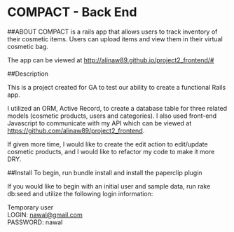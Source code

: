 # COMPACT - Back End


##ABOUT
COMPACT is a rails app that allows users to track inventory of their cosmetic items. Users can upload items and view them in their virtual cosmetic bag.

The app can be viewed at http://alinaw89.github.io/project2_frontend/#


##Description

This is a project created for GA to test our ability to create a functional Rails app.

I utilized an ORM, Active Record, to create a database table for three related models (cosmetic products, users and categories). I also used front-end Javascript to communicate with my API which can be viewed at https://github.com/alinaw89/project2_frontend.

If given more time, I would like to create the edit action to edit/update cosmetic products, and I would like to refactor my code to make it more DRY.


##Install
To begin, run bundle install and install the paperclip plugin

If you would like to begin with an initial user and sample data, run rake db:seed and utilize the following login information:

Temporary user</br>
LOGIN:  nawal@gmail.com</br>
PASSWORD:  nawal






